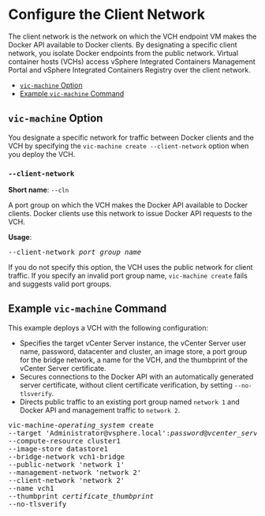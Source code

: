 # Configure the Client Network #

The client network is the network on which the VCH endpoint VM makes the Docker API available to Docker clients. By designating a specific client network, you isolate Docker endpoints from the public network. Virtual container hosts (VCHs) access vSphere Integrated Containers Management Portal and vSphere Integrated Containers Registry over the client network. 

- [`vic-machine` Option](#options)
- [Example `vic-machine` Command](#example)

## `vic-machine` Option <a id="options"></a>

You designate a specific network for traffic between Docker clients and the VCH by specifying the `vic-machine create --client-network` option when you deploy the VCH.

### `--client-network` <a id="client-network"></a>

**Short name**: `--cln`

A port group on which the VCH makes the Docker API available to Docker clients. Docker clients use this network to issue Docker API requests to the VCH.

**Usage**: 
<pre>--client-network <i>port_group_name</i></pre>

If you do not specify this option, the VCH uses the public network for client traffic. If you specify an invalid port group name, `vic-machine create` fails and suggests valid port groups.

## Example `vic-machine` Command <a id="example"></a>

This example deploys a VCH with the following configuration:

- Specifies the target vCenter Server instance, the vCenter Server user name, password, datacenter and cluster, an image store, a port group for the bridge network, a name for the VCH, and the thumbprint of the vCenter Server certificate.
- Secures connections to the Docker API with an automatically generated server certificate, without client certificate verification, by setting `--no-tlsverify`.
- Directs public traffic to an existing port group named `network 1` and Docker API and management traffic to `network 2`.

<pre>vic-machine-<i>operating_system</i> create
--target 'Administrator@vsphere.local':<i>password</i>@<i>vcenter_server_address</i>/dc1
--compute-resource cluster1
--image-store datastore1
--bridge-network vch1-bridge
--public-network 'network 1'
--management-network 'network 2'
--client-network 'network 2'
--name vch1
--thumbprint <i>certificate_thumbprint</i>
--no-tlsverify
</pre>

